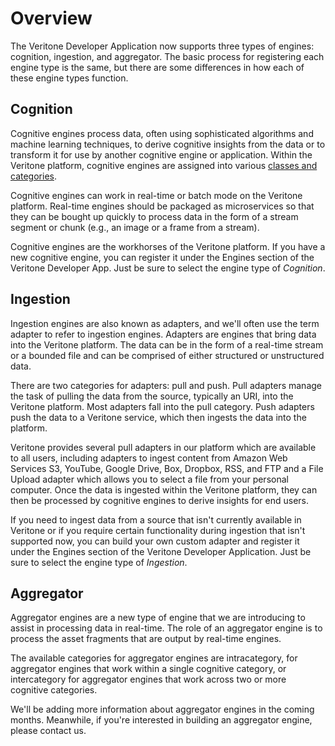 <!-- ---
title: Engine Types
--- -->

# Overview

The Veritone Developer Application now supports three types of engines: cognition, ingestion, and aggregator. The basic process for registering each engine type is the same, but there are some differences in how each of these engine types function.

## Cognition

Cognitive engines process data, often using sophisticated algorithms and machine learning techniques, to derive cognitive insights from the data or to transform it for use by another cognitive engine or application. Within the Veritone platform, cognitive engines are assigned into various [classes and categories](/engines/classes).

Cognitive engines can work in real-time or batch mode on the Veritone platform. Real-time engines should be packaged as microservices so that they can be bought up quickly to process data in the form of a stream segment or chunk (e.g., an image or a frame from a stream).

Cognitive engines are the workhorses of the Veritone platform. If you have a new cognitive engine, you can register it under the Engines section of the Veritone Developer App. Just be sure to select the engine type of _Cognition_.

## Ingestion

Ingestion engines are also known as adapters, and we'll often use the term adapter to refer to ingestion engines. Adapters are engines that bring data into the Veritone platform. The data can be in the form of a real-time stream or a bounded file and can be comprised of either structured or unstructured data.

There are two categories for adapters: pull and push. Pull adapters manage the task of pulling the data from the source, typically an URI, into the Veritone platform. Most adapters fall into the pull category. Push adapters push the data to a Veritone service, which then ingests the data into the platform.

Veritone provides several pull adapters in our platform which are available to all users, including adapters to ingest content from Amazon Web Services S3, YouTube, Google Drive, Box, Dropbox, RSS, and FTP and a File Upload adapter which allows you to select a file from your personal computer. Once the data is ingested within the Veritone platform, they can then be processed by cognitive engines to derive insights for end users.

If you need to ingest data from a source that isn't currently available in Veritone or if you require certain functionality during ingestion that isn't supported now, you can build your own custom adapter and register it under the Engines section of the Veritone Developer Application. Just be sure to select the engine type of _Ingestion_.

## Aggregator

Aggregator engines are a new type of engine that we are introducing to assist in processing data in real-time. The role of an aggregator engine is to process the asset fragments that are output by real-time engines.

The available categories for aggregator engines are intracategory, for aggregator engines that work within a single cognitive category, or intercategory for aggregator engines that work across two or more cognitive categories.

We'll be adding more information about aggregator engines in the coming months. Meanwhile, if you're interested in building an aggregator engine, please contact us.

